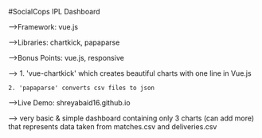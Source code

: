 #SocialCops IPL Dashboard

-->Framework: vue.js

-->Libraries: chartkick, papaparse

-->Bonus Points: vue.js, responsive

--> 1. 'vue-chartkick' which creates beautiful charts with one line in Vue.js

    2. 'papaparse' converts csv files to json
    
-->Live Demo: shreyabaid16.github.io

--> very basic & simple dashboard containing only 3 charts (can add more) that represents data taken from matches.csv and deliveries.csv
